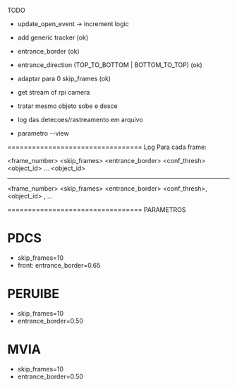 TODO

- update_open_event -> increment logic

- add generic tracker (ok)
- entrance_border (ok)
- entrance_direction (TOP_TO_BOTTOM | BOTTOM_TO_TOP) (ok)
- adaptar para 0 skip_frames (ok)
- get stream of rpi camera
- tratar mesmo objeto sobe e desce 
- log das detecoes/rastreamento em arquivo
- parametro --view 

=================================
Log
Para cada frame:

<frame_number> <fps> <entering-number> <exiting-number> <skip_frames> <entrance_border> <conf_thresh>
<object_id> <xmin> <ymin> <xmax> <ymax> <conf>
...
<object_id> <xmin> <ymin> <xmax> <ymax> <conf>

--------------------

<frame_number> <fps> <entering-number> <exiting-number> <skip_frames> <entrance_border> <conf_thresh>, <object_id> <xmin> <ymin> <xmax> <ymax> <conf>, ...


=================================
PARAMETROS

# PDCS

- skip_frames=10
- front:  entrance_border=0.65


# PERUIBE

- skip_frames=10
- entrance_border=0.50

# MVIA 

- skip_frames=10
- entrance_border=0.50